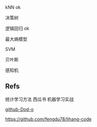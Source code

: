 kNN ok

决策树

逻辑回归 ok

最大熵模型

SVM

贝叶斯

感知机







## Refs


统计学习方法
西瓜书
机器学习实战


[github-Dod-o](https://github.com/Dod-o/Statistical-Learning-Method_Code)

https://github.com/fengdu78/lihang-code
